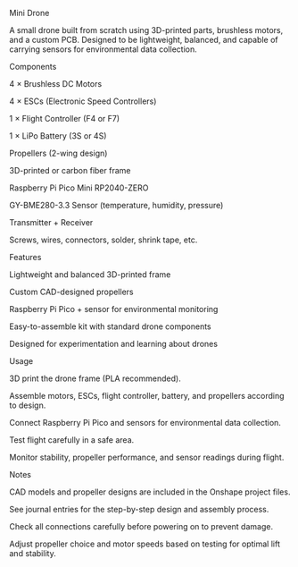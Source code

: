 Mini Drone

A small drone built from scratch using 3D-printed parts, brushless motors, and a custom PCB. Designed to be lightweight, balanced, and capable of carrying sensors for environmental data collection.

Components

4 × Brushless DC Motors

4 × ESCs (Electronic Speed Controllers)

1 × Flight Controller (F4 or F7)

1 × LiPo Battery (3S or 4S)

Propellers (2-wing design)

3D-printed or carbon fiber frame

Raspberry Pi Pico Mini RP2040-ZERO

GY-BME280-3.3 Sensor (temperature, humidity, pressure)

Transmitter + Receiver

Screws, wires, connectors, solder, shrink tape, etc.

Features

Lightweight and balanced 3D-printed frame

Custom CAD-designed propellers

Raspberry Pi Pico + sensor for environmental monitoring

Easy-to-assemble kit with standard drone components

Designed for experimentation and learning about drones

Usage

3D print the drone frame (PLA recommended).

Assemble motors, ESCs, flight controller, battery, and propellers according to design.

Connect Raspberry Pi Pico and sensors for environmental data collection.

Test flight carefully in a safe area.

Monitor stability, propeller performance, and sensor readings during flight.

Notes

CAD models and propeller designs are included in the Onshape project files.

See journal entries for the step-by-step design and assembly process.

Check all connections carefully before powering on to prevent damage.

Adjust propeller choice and motor speeds based on testing for optimal lift and stability.
